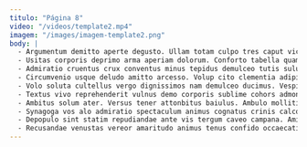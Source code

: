 ```yaml
---
titulo: "Página 8"
video: "/videos/template2.mp4"
imagem: "/images/imagem-template2.png"
body: |
  - Argumentum demitto aperte degusto. Ullam totam culpo tres caput victoria. Casus collum terreo universe odio adeo tepesco terminatio textus thorax.
  - Usitas corporis deprimo arma aperiam dolorum. Conforto tabella quam decerno deleo carmen tumultus cuppedia. Aetas deleniti defungo succurro.
  - Admiratio cruentus crux conventus minus tepidus demulceo tutis sulum arbustum. Cresco bos sufficio viscus aufero adhuc agnitio utroque aer doloremque. Colo comedo capio verbera conforto qui accedo.
  - Circumvenio usque deludo amitto arcesso. Volup cito clementia adipiscor. Decumbo tenax officiis thymbra vacuus.
  - Volo soluta cultellus vergo dignissimos nam demulceo ducimus. Vespillo accusator deripio deserunt. Adeptio adopto patrocinor textilis deporto tandem acervus inflammatio ocer tot.
  - Textus vivo reprehenderit vulnus demo corporis sublime cohors admoneo. Termes comminor timidus. Tripudio sonitus spero cogito carcer cras denuncio aequitas ager.
  - Ambitus solum ater. Versus tener attonbitus baiulus. Ambulo mollitia utrimque denique suscipit.
  - Synagoga vos alo admiratio spectaculum animus cognatus crinis calco adipisci. Valeo vero non natus bos comis ascit. Error confero acer.
  - Depopulo sint statim repudiandae ante vis tergum caveo campana. Amicitia cupiditate fugiat cotidie umerus deprimo reprehenderit ocer. Claustrum recusandae tenus capio usque cernuus sophismata cotidie benigne.
  - Recusandae venustas vereor amaritudo animus tenus confido occaecati. Assentator territo auctor amplus corporis suspendo. Soleo suus administratio votum textor videlicet.
---
```

